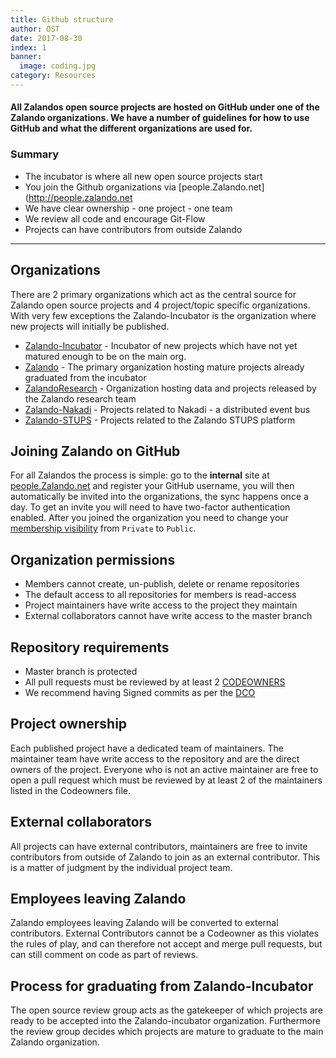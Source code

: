 ```yaml
---
title: Github structure
author: OST
date: 2017-08-30
index: 1
banner:
  image: coding.jpg
category: Resources
---
```


#### All Zalandos open source projects are hosted on GitHub under one of the Zalando organizations. We have a number of guidelines for how to use GitHub and what the different organizations are used for.

### Summary

* The incubator is where all new open source projects start
* You join the Github organizations via [people.Zalando.net](http://people.zalando.net
* We have clear ownership - one project - one team
* We review all code and encourage Git-Flow
* Projects can have contributors from outside Zalando

---

## Organizations

There are 2 primary organizations which act as the central source for Zalando open source projects and 4 project/topic specific organizations. With very few exceptions the Zalando-Incubator is the organization where new projects will initially be published.

* [Zalando-Incubator](https://github.com/zalando-incubator) - Incubator of new projects which have not yet matured enough to be on the main org.
* [Zalando](https://github.com/zalando) - The primary organization hosting mature projects already graduated from the incubator
* [ZalandoResearch](https://github.com/zalandoresearch) - Organization hosting data and projects released by the Zalando research team
* [Zalando-Nakadi](https://github.com/zalando-nakadi) - Projects related to Nakadi - a distributed event bus
* [Zalando-STUPS](https://github.com/zalando-stups) - Projects related to the Zalando STUPS platform

## Joining Zalando on GitHub

For all Zalandos the process is simple: go to the **internal** site at [people.Zalando.net](http://people.zalando.net) and register your GitHub username, you will then automatically be invited into the organizations, the sync happens once a day. To get an invite you will need to have two-factor authentication enabled. After you joined the organization you need to change your [membership visibility](https://github.com/orgs/zalando/people) from `Private` to `Public`.

## Organization permissions

* Members cannot create, un-publish, delete or rename repositories
* The default access to all repositories for members is read-access
* Project maintainers have write access to the project they maintain
* External collaborators cannot have write access to the master branch

## Repository requirements

* Master branch is protected
* All pull requests must be reviewed by at least 2 [CODEOWNERS](https://help.github.com/articles/about-codeowners/)
* We recommend having Signed commits as per the [DCO](https://developercertificate.org/)

## Project ownership

Each published project have a dedicated team of maintainers. The maintainer team have write access to the repository and are the direct owners of the project. Everyone who is not an active maintainer are free to open a pull request which must be reviewed by at least 2 of the maintainers listed in the Codeowners file.

## External collaborators

All projects can have external contributors, maintainers are free to invite contributors from outside of Zalando to join as an external contributor. This is a matter of judgment by the individual project team.

## Employees leaving Zalando

Zalando employees leaving Zalando will be converted to external contributors. External Contributors cannot be a Codeowner as this violates the rules of play, and can therefore not accept and merge pull requests, but can still comment on code as part of reviews.

## Process for graduating from Zalando-Incubator

The open source review group acts as the gatekeeper of which projects are ready to be accepted into the Zalando-incubator organization. Furthermore the review group decides which projects are mature to graduate to the main Zalando organization.
